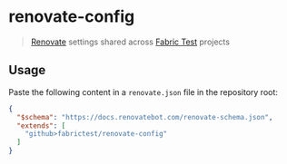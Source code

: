# renovate-config

> [Renovate][] settings
> shared across [Fabric Test][] projects

## Usage

Paste the following content
in a `renovate.json` file in the repository root:

```json
{
  "$schema": "https://docs.renovatebot.com/renovate-schema.json",
  "extends": [
    "github>fabrictest/renovate-config"
  ]
}
```

[fabric test]: https://fabricte.st/
[renovate]: https://www.mend.io/renovate/
